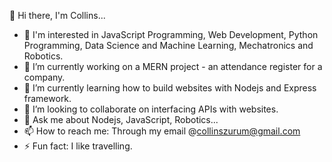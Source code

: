 👋 Hi there, I'm Collins...

<!--
**okaforcollins/okaforcollins** is a ✨ _special_ ✨ repository because its `README.md` (this file) appears on your GitHub profile.

Here are some ideas to get you started:-->

- :eyes: I'm interested in JavaScript Programming, Web Development, Python Programming, Data Science and Machine Learning, Mechatronics and Robotics. 
- 🔭 I’m currently working on a MERN project - an attendance register for a company.
- 🌱 I’m currently learning how to build websites with Nodejs and Express framework.
- 👯 I’m looking to collaborate on interfacing APIs with websites.
- 💬 Ask me about Nodejs, JavaScript, Robotics...
- 📫 How to reach me: Through my email @collinszurum@gmail.com
- ⚡ Fun fact: I like travelling.


